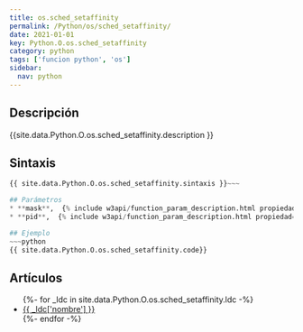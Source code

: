 ```yaml
---
title: os.sched_setaffinity
permalink: /Python/os/sched_setaffinity/
date: 2021-01-01
key: Python.O.os.sched_setaffinity
category: python
tags: ['funcion python', 'os']
sidebar: 
  nav: python
---
```


## Descripción
{{site.data.Python.O.os.sched_setaffinity.description }}

## Sintaxis
~~~python
{{ site.data.Python.O.os.sched_setaffinity.sintaxis }}~~~

## Parámetros
* **mask**,  {% include w3api/function_param_description.html propiedad=site.data.Python.O.os.sched_setaffinity valor="mask" %}
* **pid**,  {% include w3api/function_param_description.html propiedad=site.data.Python.O.os.sched_setaffinity valor="pid" %}

## Ejemplo
~~~python
{{ site.data.Python.O.os.sched_setaffinity.code}}
~~~

## Artículos
<ul>
{%- for _ldc in site.data.Python.O.os.sched_setaffinity.ldc -%}
   <li>
       <a href="{{_ldc['url'] }}">{{ _ldc['nombre'] }}</a>
   </li>
{%- endfor -%}
</ul>

